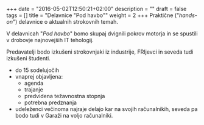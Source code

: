 +++
date = "2016-05-02T12:50:21+02:00"
description = ""
draft = false
tags = []
title = "Delavnice \"Pod havbo\""
weight = 2
+++
Praktične ("*hands-on*") delavnice o aktualnih strokovnih temah.
<!--more-->

V delavnicah "*Pod havbo*" bomo skupaj dvignili pokrov motorja in se spustili v drobovje
najnovejših IT tehologij.

Predavatelji bodo izkušeni strokovnjaki iz industrije, FRIjevci in seveda tudi izkušeni
študenti.

- do 15 sodelujočih
- vnaprej objavljena:
  - agenda
  - trajanje
  - predvidena težavnostna stopnja
  - potrebna predznanja
- udeleženci večinoma najraje delajo kar na svojih računalnikih, seveda pa bodo tudi v
  Garaži na voljo računalniki.  